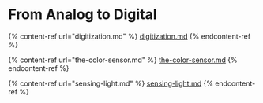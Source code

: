 # From Analog to Digital

{% content-ref url="digitization.md" %}
[digitization.md](digitization.md)
{% endcontent-ref %}

{% content-ref url="the-color-sensor.md" %}
[the-color-sensor.md](the-color-sensor.md)
{% endcontent-ref %}

{% content-ref url="sensing-light.md" %}
[sensing-light.md](sensing-light.md)
{% endcontent-ref %}
